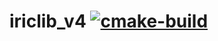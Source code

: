 # iriclib_v4 [![cmake-build](https://github.com/i-RIC/iriclib_v4/actions/workflows/build.yml/badge.svg?branch=develop_v4)](https://github.com/i-RIC/iriclib_v4/actions/workflows/build.yml)

